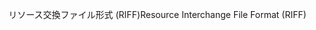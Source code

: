 <span data-ttu-id="b83d3-101">リソース交換ファイル形式 (RIFF)</span><span class="sxs-lookup"><span data-stu-id="b83d3-101">Resource Interchange File Format (RIFF)</span></span>
